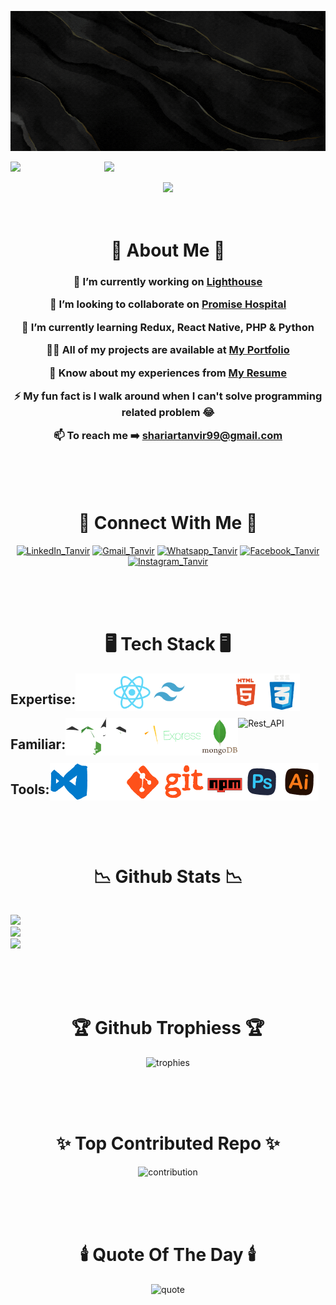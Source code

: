 <!-- Header Image which is made in Canva -->

![Header](./Assets/Header.gif)

<!-- Centered Cartooned Giphy -->
<div style="display: flex;"  align="center">

<img src="https://media4.giphy.com/media/7OMR3y1E9QeYsr9olS/giphy.gif" width="150"/>

<img src="https://media.giphy.com/media/M9gbBd9nbDrOTu1Mqx/giphy.gif" width="100"/>

</div><br>

<!-- Profile Visitors Count -->

<div align="center">

<img src="https://komarev.com/ghpvc/?username=tantaana&label=Visitors+🔥"/>

</div><br><br>

<!-- About Me Section -->

<h1 align="center">💫 About Me 💫</h1>
<h3 align="center">

🔭 I’m currently working on **[Lighthouse](https://github.com/tantaana/light_house_client)**<br>

👯 I’m looking to collaborate on **[Promise Hospital](https://github.com/tantaana/promise_hospital_client)**<br>

🌱 I’m currently learning **Redux, React Native, PHP & Python**<br>

👨‍💻 All of my projects are available at **[My Portfolio](https://stanvir-portfolio.netlify.app)**<br>

📄 Know about my experiences from **[My Resume](https://drive.google.com/file/d/1tPGE-x4t1mMWQdwUHf4lqIQF053tDbqY/view)**<br>

⚡ My fun fact is **I walk around when I can't solve programming related problem** 😂<br>

📫 To reach me ➡️ **shariartanvir99@gmail.com**

</h3><br><br><br>

<!-- Connect With Me Section -->

<h1 align="center">📩 Connect With Me 📩</h1>
<p align="center">
<!-- --------------- -->
<a href="https://www.linkedin.com/in/shariar-tanvir" target="_blank"><img src="https://raw.githubusercontent.com/maurodesouza/profile-readme-generator/master/src/assets/icons/social/linkedin/default.svg" width="52" height="40" alt="LinkedIn_Tanvir"  /></a>
<!-- --------------- -->
<a href="mailto:shariartanvir99@gmail.com" target="_blank"><img src="https://raw.githubusercontent.com/maurodesouza/profile-readme-generator/master/src/assets/icons/social/gmail/default.svg" width="52" height="40" alt="Gmail_Tanvir"  /></a>
<!-- --------------- -->
<a href="https://wa.me/+8801628672468" target="_blank"><img src="https://raw.githubusercontent.com/maurodesouza/profile-readme-generator/master/src/assets/icons/social/whatsapp/default.svg" width="52" height="40" alt="Whatsapp_Tanvir"  /></a>
<!-- --------------- -->
<a href="https://www.facebook.com/stanvir.ctg" target="_blank"><img src="https://raw.githubusercontent.com/maurodesouza/profile-readme-generator/master/src/assets/icons/social/facebook/default.svg" width="52" height="40" alt="Facebook_Tanvir"  /></a>
<!-- --------------- -->
<a href="https://instagram.com/tan_taana" target="_blank"><img src="https://raw.githubusercontent.com/maurodesouza/profile-readme-generator/master/src/assets/icons/social/instagram/default.svg" width="52" height="40" alt="Instagram_Tanvir"  /></a>
<!-- --------------- -->
</p><br><br><br>

<!-- Tech Stack Section -->

<h1 align="center">🖥️ Tech Stack 🖥️</h1>
<!-- --------------------- -->
<div style="display: flex;"  align="center">
<h2>Expertise:</h1>
<img src="./Assets/Stack/JavaScript.gif" alt="JS" height="60" />
<img src="./Assets/Stack/React.gif" alt="React" height="60" />
<img src="./Assets/Stack/Tailwind.gif" alt="Tailwind" height="60" />
<img src="./Assets/Stack/Bootstrap.gif" alt="Bootstrap" height="60" />
<img src="./Assets/Stack/HTML.gif" alt="HTML" height="60" />
<img src="./Assets/Stack/CSS.gif" alt="CSS" height="60" />
</div>
<!-- ------------------------- -->
<div style="display: flex;"  align="center">
<h2>Familiar:</h1>
<img src="./Assets/Stack/Node.gif" alt="Node" height="60" />
<img src="./Assets/Stack/Firebase.gif" alt="Firebase" height="60" />
<img src="./Assets/Stack/Express.gif" alt="Express" height="60" />
<img src="./Assets/Stack/MongoDB.gif" alt="MongoDB" height="60" />
<img src="https://techstack-generator.vercel.app/restapi-icon.svg" alt="Rest_API" height="60" />
</div>
<!-- ------------------------- -->
<div style="display: flex;"  align="center">
<h2>Tools:</h1>
<img src="./Assets/Stack/vs_code.gif" alt="VS_Code" height="60" />
<img src="./Assets/Stack/Canva.gif" alt="Canva" height="60" />
<img src="./Assets/Stack/git.gif" alt="git" height="60" />
<img src="./Assets/Stack/npm.gif" alt="npm" height="60" />
<img src="./Assets/Stack/Photoshop.gif" alt="Photoshop" height="60" />
<img src="./Assets/Stack/Illustrator.gif" alt="Illustrator" height="60" />
</div><br><br><br>

<!-- Github Stats Section -->

<h1 align="center">📉 Github Stats 📉</h1>
<div style="display: flex;"  align="center">

![](https://github-readme-stats.vercel.app/api/top-langs/?username=tantaana&theme=radical&hide_border=false&include_all_commits=false&count_private=true&layout=compact)<br>
![](https://github-readme-stats.vercel.app/api?username=tantaana&theme=radical&hide_border=false&include_all_commits=false&count_private=true)<br>
![](https://github-readme-streak-stats.herokuapp.com/?user=tantaana&theme=radical&hide_border=false)

</div><br><br><br>

<!-- Github Trophies Section -->
<h1 align="center">🏆 Github Trophiess 🏆</h1>
<p align="center"><img src="https://github-profile-trophy.vercel.app/?username=tantaana&theme=monokai&no-frame=true&no-bg=true&margin-w=4" alt="trophies" /></p><br><br><br>

<!-- Top Contributed Repo Section -->
<h1 align="center">✨ Top Contributed Repo ✨</h1>
<p align="center"><img src="https://github-contributor-stats.vercel.app/api?username=tantaana&limit=5&theme=radical&combine_all_yearly_contributions=true" alt="contribution" /></p><br><br><br>

<!-- Random Dev Quote Section -->
<h1 align="center">🕯️ Quote Of The Day 🕯️</h1>
<p align="center"><img src="https://quotes-github-readme.vercel.app/api?type=horizontal&theme=radical" alt="quote" /></p><br><br><br>

